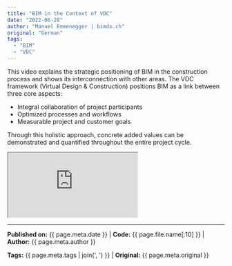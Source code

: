 ```yaml
---
title: "BIM in the Context of VDC"
date: "2022-06-28"
author: "Manuel Emmenegger | bimdo.ch"
original: "German"
tags:
  - "BIM"
  - "VDC"
---
```


This video explains the strategic positioning of BIM in the construction process and shows its interconnection with other areas. The VDC framework (Virtual Design & Construction) positions BIM as a link between three core aspects:

- Integral collaboration of project participants
- Optimized processes and workflows
- Measurable project and customer goals

Through this holistic approach, concrete added values can be demonstrated and quantified throughout the entire project cycle.

<div class="video-container">
  <iframe src="https://www.youtube.com/embed/cgiI8TBw9H0?si=NWXfqKQGowqPxPVR" 
          allowfullscreen>
  </iframe>
</div>

---
**Published on:** {{ page.meta.date }} | **Code:** {{ page.file.name[:10] }}  | **Author:** {{ page.meta.author }}

**Tags:** {{ page.meta.tags | join(', ') }} | **Original:** {{ page.meta.original }}